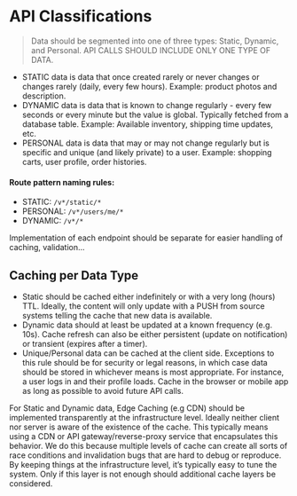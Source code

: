 # API Classifications

> Data should be segmented into one of three types: Static, Dynamic, and Personal.
> API CALLS SHOULD INCLUDE ONLY ONE TYPE OF DATA.

* STATIC data is data that once created rarely or never changes or changes rarely (daily, every few hours). Example: product photos and description.
* DYNAMIC data is data that is known to change regularly - every few seconds or every minute but the value is global. Typically fetched from a database table. Example: Available inventory, shipping time updates, etc.
* PERSONAL data is data that may or may not change regularly but is specific and unique (and likely private) to a user. Example: shopping carts, user profile, order histories.

#### Route pattern naming rules:

* STATIC: `/v*/static/*`
* PERSONAL: `/v*/users/me/*`
* DYNAMIC: `/v*/*`

Implementation of each endpoint should be separate for easier handling of caching, validation...



## Caching per Data Type

* Static should be cached either indefinitely or with a very long (hours) TTL. Ideally, the content will only update with a PUSH from source systems telling the cache that new data is available.
* Dynamic data should at least be updated at a known frequency (e.g. 10s). Cache refresh can also be either persistent (update on notification) or transient (expires after a timer).
* Unique/Personal data can be cached at the client side. Exceptions to this rule should be for security or legal reasons, in which case data should be stored in whichever means is most appropriate. For instance, a user logs in and their profile loads. Cache in the browser or mobile app as long as possible to avoid future API calls.

For Static and Dynamic data, Edge Caching (e.g CDN) should be implemented transparently at the infrastructure level. Ideally neither client nor server is aware of the existence of the cache. This typically means using a CDN or API gateway/reverse-proxy service that encapsulates this behavior. We do this because multiple levels of cache can create all sorts of race conditions and invalidation bugs that are hard to debug or reproduce. By keeping things at the infrastructure level, it’s typically easy to tune the system. Only if this layer is not enough should additional cache layers be considered.

